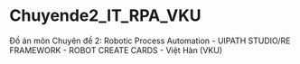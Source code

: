 # Chuyende2_IT_RPA_VKU
Đồ án môn Chuyên đề 2: Robotic Process Automation - UIPATH STUDIO/RE FRAMEWORK - ROBOT CREATE CARDS - Việt Hàn (VKU)
